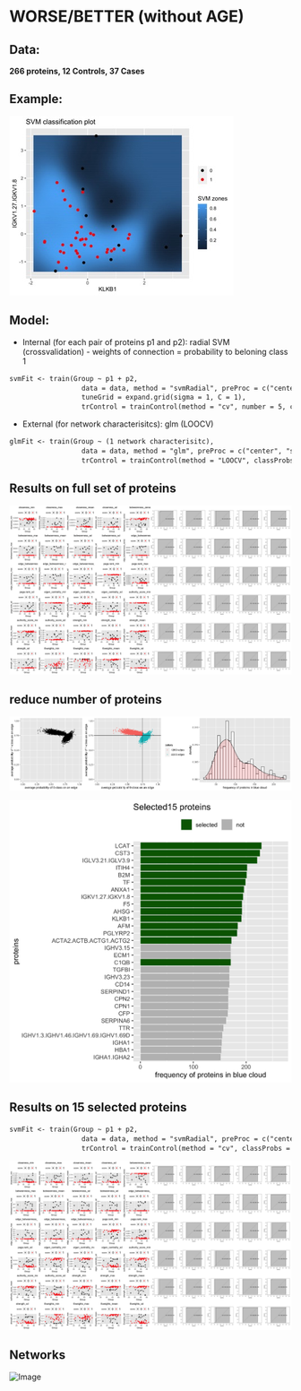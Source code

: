 
# WORSE/BETTER (without AGE)
 
## Data: 
 **266 proteins, 12 Controls, 37 Cases**

## Example:
![Image](/docs/A_EXAMPLE.jpg)

## Model:
 - Internal (for each pair of proteins p1 and p2): radial SVM (crossvalidation) - weights of connection = probability to beloning class 1
 ```markdown
 svmFit <- train(Group ~ p1 + p2,
                   data = data, method = "svmRadial", preProc = c("center", "scale"),metric = "ROC",
                   tuneGrid = expand.grid(sigma = 1, C = 1),
                   trControl = trainControl(method = "cv", number = 5, classProbs = TRUE, summaryFunction = twoClassSummary))
 ```
 - External (for network characterisitcs): glm (LOOCV)
 ```markdown
 glmFit <- train(Group ~ (1 network characterisitc),
                   data = data, method = "glm", preProc = c("center", "scale"), metric = "ROC",
                   trControl = trainControl(method = "LOOCV", classProbs = TRUE, summaryFunction = twoClassSummary))
 ```
 
## Results on full set of proteins
![Image](/docs/A_1.jpg)
## reduce number of proteins
![Image](/docs/A_2.jpg)

![Image](/docs/A_3.jpg)
## Results on 15 selected proteins
 ```markdown
 svmFit <- train(Group ~ p1 + p2,
                   data = data, method = "svmRadial", preProc = c("center", "scale"),metric = "ROC",
                   trControl = trainControl(method = "cv", classProbs = TRUE, summaryFunction = twoClassSummary))
 ```
 
![Image](/docs/A_4.jpg)
## Networks
![Image](/docs/A_5.jpg)
